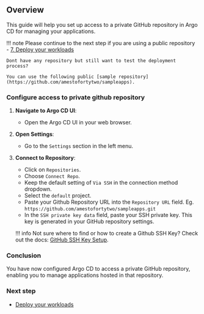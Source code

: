 ## Overview

This guide will help you set up access to a private GitHub repository in Argo CD for managing your applications.

!!! note
    Please continue to the next step if you are using a public repository - [7. Deploy your workloads](./7.%20Deploy%20workloads.md)

    Dont have any repository but still want to test the deployment process?
    
    You can use the following public [sample repository](https://github.com/amestofortytwo/sampleapps).

### Configure access to private github repository

1. **Navigate to Argo CD UI**:
    - Open the Argo CD UI in your web browser.

2. **Open Settings**:
    - Go to the `Settings` section in the left menu.

3. **Connect to Repository**:
    - Click on `Repositories`.
    - Choose `Connect Repo`.
    - Keep the default setting of `Via SSH` in the connection method dropdown.
    - Select the `default` project.
    - Paste your Github Repository URL into the `Repository URL` field. Eg. `https://github.com/amestofortytwo/sampleapps.git`
    - In the `SSH private key data` field, paste your SSH private key. This key is generated in your GitHub repository settings.

    !!! info
        Not sure where to find or how to create a Github SSH Key? Check out the docs: [GitHub SSH Key Setup](https://docs.github.com/en/github/authenticating-to-github/connecting-to-github-with-ssh).

### Conclusion

You have now configured Argo CD to access a private GitHub repository, enabling you to manage applications hosted in that repository.

### Next step

- [Deploy your workloads](./7.%20Deploy%20workloads.md)